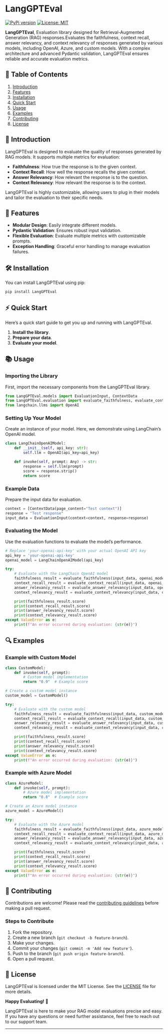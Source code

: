 # LangGPTEval
[![PyPi version](https://img.shields.io/pypi/v/fancybbox)](https://pypi.org/project/fancybbox/)
[![License: MIT](https://img.shields.io/badge/License-MIT-yellow.svg)](https://opensource.org/licenses/MIT)

**LangGPTEval**, Evaluation library designed for Retrieval-Augmented Generation (RAG) responses.Evaluates the faithfulness, context recall, answer relevancy, and context relevancy of responses generated by various models, including OpenAI, Azure, and custom models. With a complex architecture and advanced Pydantic validation, LangGPTEval ensures reliable and accurate evaluation metrics.

## 📜 Table of Contents

1. [Introduction](#introduction)
2. [Features](#features)
3. [Installation](#installation)
4. [Quick Start](#quick-start)
5. [Usage](#usage)
6. [Examples](#examples)
7. [Contributing](#contributing)
8. [License](#license)

## 🌟 Introduction

LangGPTEval is designed to evaluate the quality of responses generated by RAG models. It supports multiple metrics for evaluation:

- **Faithfulness**: How true the response is to the given context.
- **Context Recall**: How well the response recalls the given context.
- **Answer Relevancy**: How relevant the response is to the question.
- **Context Relevancy**: How relevant the response is to the context.

LangGPTEval is highly customizable, allowing users to plug in their models and tailor the evaluation to their specific needs.

## 🚀 Features

- **Modular Design**: Easily integrate different models.
- **Pydantic Validation**: Ensures robust input validation.
- **Flexible Evaluation**: Evaluate multiple metrics with customizable prompts.
- **Exception Handling**: Graceful error handling to manage evaluation failures.

## 🛠️ Installation

You can install LangGPTEval using pip:

```bash
pip install LangGPTEval
```

## ⚡ Quick Start

Here’s a quick start guide to get you up and running with LangGPTEval.

1. **Install the library**.
2. **Prepare your data**.
3. **Evaluate your model**.

## 📚 Usage

### Importing the Library

First, import the necessary components from the LangGPTEval library.

```python
from LangGPTEval.models import EvaluationInput, ContextData
from LangGPTEval.evaluation import evaluate_faithfulness, evaluate_context_recall, evaluate_answer_relevancy, evaluate_context_relevancy
from langchain.llms import OpenAI
```

### Setting Up Your Model

Create an instance of your model. Here, we demonstrate using LangChain’s OpenAI model.

```python
class LangChainOpenAIModel:
    def __init__(self, api_key: str):
        self.llm = OpenAI(api_key=api_key)

    def invoke(self, prompt: Any) -> str:
        response = self.llm(prompt)
        score = response.strip()
        return score
```

### Example Data

Prepare the input data for evaluation.

```python
context = [ContextData(page_content="Test context")]
response = "Test response"
input_data = EvaluationInput(context=context, response=response)
```

### Evaluating the Model

Use the evaluation functions to evaluate the model’s performance.

```python
# Replace 'your-openai-api-key' with your actual OpenAI API key
api_key = 'your-openai-api-key'
openai_model = LangChainOpenAIModel(api_key)

try:
    # Evaluate with the LangChain OpenAI model
    faithfulness_result = evaluate_faithfulness(input_data, openai_model)
    context_recall_result = evaluate_context_recall(input_data, openai_model)
    answer_relevancy_result = evaluate_answer_relevancy(input_data, openai_model)
    context_relevancy_result = evaluate_context_relevancy(input_data, openai_model)

    print(faithfulness_result.score)
    print(context_recall_result.score)
    print(answer_relevancy_result.score)
    print(context_relevancy_result.score)
except ValueError as e:
    print(f"An error occurred during evaluation: {str(e)}")
```

## 🔍 Examples

### Example with Custom Model

```python
class CustomModel:
    def invoke(self, prompt):
        # Custom model implementation
        return "0.9"  # Example score

# Create a custom model instance
custom_model = CustomModel()

try:
    # Evaluate with the custom model
    faithfulness_result = evaluate_faithfulness(input_data, custom_model)
    context_recall_result = evaluate_context_recall(input_data, custom_model)
    answer_relevancy_result = evaluate_answer_relevancy(input_data, custom_model)
    context_relevancy_result = evaluate_context_relevancy(input_data, custom_model)

    print(faithfulness_result.score)
    print(context_recall_result.score)
    print(answer_relevancy_result.score)
    print(context_relevancy_result.score)
except ValueError as e:
    print(f"An error occurred during evaluation: {str(e)}")
```

### Example with Azure Model

```python
class AzureModel:
    def invoke(self, prompt):
        # Azure model implementation
        return "0.8"  # Example score

# Create an Azure model instance
azure_model = AzureModel()

try:
    # Evaluate with the Azure model
    faithfulness_result = evaluate_faithfulness(input_data, azure_model)
    context_recall_result = evaluate_context_recall(input_data, azure_model)
    answer_relevancy_result = evaluate_answer_relevancy(input_data, azure_model)
    context_relevancy_result = evaluate_context_relevancy(input_data, azure_model)

    print(faithfulness_result.score)
    print(context_recall_result.score)
    print(answer_relevancy_result.score)
    print(context_relevancy_result.score)
except ValueError as e:
    print(f"An error occurred during evaluation: {str(e)}")
```

## 🤝 Contributing

Contributions are welcome! Please read the [contributing guidelines](CONTRIBUTING.md) before making a pull request.

### Steps to Contribute

1. Fork the repository.
2. Create a new branch (`git checkout -b feature-branch`).
3. Make your changes.
4. Commit your changes (`git commit -m 'Add new feature'`).
5. Push to the branch (`git push origin feature-branch`).
6. Open a pull request.

## 📜 License

LangGPTEval is licensed under the MIT License. See the [LICENSE](LICENSE) file for more details.


**Happy Evaluating!** 🎉

LangGPTEval is here to make your RAG model evaluations precise and easy. If you have any questions or need further assistance, feel free to reach out to our support team.

---


